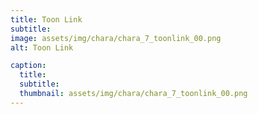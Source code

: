 ```yaml
---
title: Toon Link
subtitle: 
image: assets/img/chara/chara_7_toonlink_00.png
alt: Toon Link

caption:
  title:
  subtitle: 
  thumbnail: assets/img/chara/chara_7_toonlink_00.png
---
```

